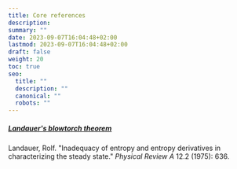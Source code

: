 ```yaml
---
title: Core references
description: 
summary: ""
date: 2023-09-07T16:04:48+02:00
lastmod: 2023-09-07T16:04:48+02:00
draft: false
weight: 20
toc: true
seo:
  title: ""
  description: ""
  canonical: ""
  robots: ""
---
```

##### [Landauer's blowtorch theorem](https://journals.aps.org/pra/abstract/10.1103/PhysRevA.12.636)
Landauer, Rolf. "Inadequacy of entropy and entropy derivatives in characterizing the steady state." _Physical Review A_ 12.2 (1975): 636.